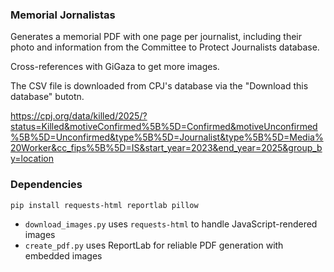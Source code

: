 ### Memorial Jornalistas

Generates a memorial PDF with one page per journalist, including their photo
and information from the Committee to Protect Journalists database.

Cross-references with GiGaza to get more images.

The CSV file is downloaded from CPJ's database via the "Download this database"
butotn.

https://cpj.org/data/killed/2025/?status=Killed&motiveConfirmed%5B%5D=Confirmed&motiveUnconfirmed%5B%5D=Unconfirmed&type%5B%5D=Journalist&type%5B%5D=Media%20Worker&cc_fips%5B%5D=IS&start_year=2023&end_year=2025&group_by=location

### Dependencies

```bash
pip install requests-html reportlab pillow
```

- `download_images.py` uses `requests-html` to handle JavaScript-rendered images
- `create_pdf.py` uses ReportLab for reliable PDF generation with embedded images
